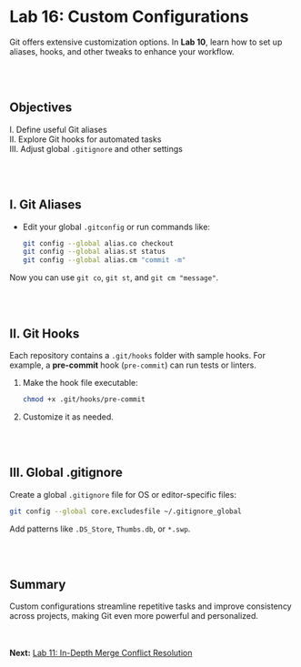 # Lab 16: Custom Configurations

Git offers extensive customization options. In **Lab 10**, learn how to set up aliases, hooks, and other tweaks to enhance your workflow.

<br><br>
## Objectives

I. Define useful Git aliases \
II. Explore Git hooks for automated tasks \
III. Adjust global `.gitignore` and other settings

<br><br>

## I. Git Aliases
- Edit your global `.gitconfig` or run commands like:
  ```bash
  git config --global alias.co checkout
  git config --global alias.st status
  git config --global alias.cm "commit -m"
  ```

Now you can use `git co`, `git st`, and `git cm "message"`.

<br><br>
## II. Git Hooks
Each repository contains a `.git/hooks` folder with sample hooks. For example, a **pre-commit** hook (`pre-commit`) can run tests or linters.

1. Make the hook file executable:
   ```bash
   chmod +x .git/hooks/pre-commit
   ```
2. Customize it as needed.

<br><br>

## III. Global .gitignore

Create a global `.gitignore` file for OS or editor-specific files:
```bash
git config --global core.excludesfile ~/.gitignore_global
```

Add patterns like `.DS_Store`, `Thumbs.db`, or `*.swp`.

<br><br>
## Summary

Custom configurations streamline repetitive tasks and improve consistency across projects, making Git even more powerful and personalized.

<br><br>
**Next:** [Lab 11: In-Depth Merge Conflict Resolution](11_in_depth_merge_conflict_resolution.md)

